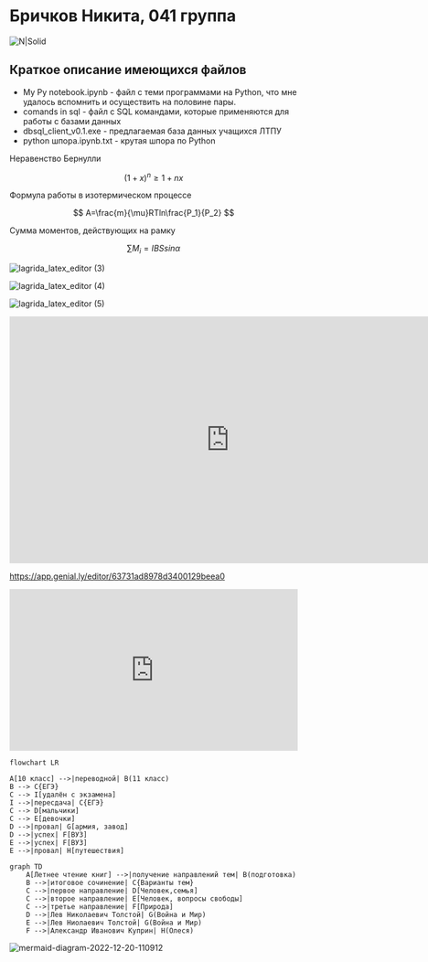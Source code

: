 # Бричков Никита, 041 группа
![N|Solid](https://storage.theoryandpractice.ru/tnp/uploads/image_block/000/052/014/image/base_d9dd9b626f.jpg)


## Краткое описание имеющихся файлов
- My Py notebook.ipynb - файл с теми программами на Python, что мне удалось вспомнить и осуществить на половине пары.
- comands in sql - файл с SQL командами, которые применяются для работы с базами данных
- dbsql_client_v0.1.exe - предлагаемая база данных учащихся ЛТПУ
- python шпора.ipynb.txt - крутая шпора по Python


Неравенство Бернулли

$$ (1 + x)^n \ge 1 + nx $$

Формула работы в изотермическом процессе

$$ A=\frac{m}{\mu}RTln\frac{P_1}{P_2} $$

Сумма моментов, действующих на рамку

$$ \sum M_i = IBSsin\alpha $$



![lagrida_latex_editor (3)](https://user-images.githubusercontent.com/114459505/200477967-c5785252-deb5-4c78-8231-7c8bf0d3fb6f.png)


![lagrida_latex_editor (4)](https://user-images.githubusercontent.com/114459505/200478045-0efef815-3b48-4fcf-9005-3f16f9d73ad1.png)


![lagrida_latex_editor (5)](https://user-images.githubusercontent.com/114459505/200478076-ad7375df-bf80-40e2-b625-239b241bf0ba.png)


<iframe width="768" height="432" src="https://miro.com/app/live-embed/uXjVPD1y1-g=/?moveToViewport=-7406,-2287,2190,1109&embedId=679918713050" frameborder="0" scrolling="no" allowfullscreen></iframe>

https://app.genial.ly/editor/63731ad8978d3400129beea0


<div style="width: 100%;"><div style="position: relative; padding-bottom: 56.17%; padding-top: 0; height: 0;"><iframe title="Interactive image" frameborder="0" width="1200" height="674" style="position: absolute; top: 0; left: 0; width: 100%; height: 100%;" src="https://view.genial.ly/6378d7e28460fb0017c365a1" type="text/html" allowscriptaccess="always" allowfullscreen="true" scrolling="yes" allownetworking="all"></iframe> </div> </div>

```mermaid
flowchart LR

A[10 класс] -->|переводной| B(11 класс)
B --> C{ЕГЭ}
C --> I[удалён с экзамена]
I -->|пересдача| C{ЕГЭ}
C --> D[мальчики]
C --> E[девочки]
D -->|провал| G[армия, завод]
D -->|успех| F[ВУЗ]
E -->|успех| F[ВУЗ]
E -->|провал| H[путешествия]
```

```mermaid
graph TD
    A[Летнее чтение книг] -->|получение направлений тем| B(подготовка)
    B -->|итоговое сочинение| C{Варианты тем}
    C -->|первое направление| D[Человек,семья]
    C -->|второе направление| E[Человек, вопросы свободы]
    C -->|третье направление| F[Природа]
    D -->|Лев Николаевич Толстой| G(Война и Мир)
    E -->|Лев Ниолаевич Толстой| G(Война и Мир)
    F -->|Александр Иванович Куприн| H(Олеся)
```
![mermaid-diagram-2022-12-20-110912](https://user-images.githubusercontent.com/114459505/208582109-c6adad17-e1ef-451e-8c0c-c260fd5083e5.png)
